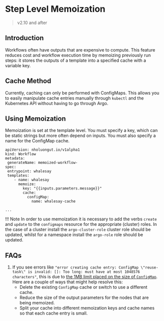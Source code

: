 # Step Level Memoization

> v2.10 and after

## Introduction

Workflows often have outputs that are expensive to compute. 
This feature reduces cost and workflow execution time by memoizing previously run steps: 
it stores the outputs of a template into a specified cache with a variable key.

## Cache Method

Currently, caching can only be performed with ConfigMaps.
This allows you to easily manipulate cache entries manually through `kubectl` and the Kubernetes API without having to go through Argo.  

## Using Memoization 

Memoization is set at the template level. You must specify a key, which can be static strings but more often depend on inputs. 
You must also specify a name for the ConfigMap cache. 

```
apiVersion: nholuongut.io/v1alpha1
kind: Workflow
metadata:
 generateName: memoized-workflow-
spec:
 entrypoint: whalesay
 templates:
    - name: whalesay
      memoize:
        key: "{{inputs.parameters.message}}" 
        cache:
          configMap:
            name: whalesay-cache

...
```

!!! Note 
    In order to use memoization it is necessary to add the verbs `create` and `update` to the `configmaps` resource for the appropriate (cluster) roles. In the case of a cluster install the `argo-cluster-role` cluster role should be updated, whilst for a namespace install the `argo-role` role should be updated.

## FAQs

1. If you see errors like `"error creating cache entry: ConfigMap \"reuse-task\" is invalid: []: Too long: must have at most 1048576 characters"`,
   this is due to [the 1MB limit placed on the size of `ConfigMap`](https://github.com/kubernetes/kubernetes/issues/19781).
   Here are a couple of ways that might help resolve this:
    * Delete the existing `ConfigMap` cache or switch to use a different cache.
    * Reduce the size of the output parameters for the nodes that are being memoized.
    * Split your cache into different memoization keys and cache names so that each cache entry is small.
